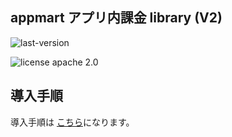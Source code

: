 ## appmart アプリ内課金 library (V2)

![last-version](http://img.shields.io/badge/last%20version-1.1-green.svg "last version:1.1") 

![license apache 2.0](http://img.shields.io/badge/license-apache%202.0-brightgreen.svg "licence apache 2.0")


## 導入手順

導入手順は [こちら](https://gist.github.com/info-appmart/1204bf0595e5fe7b6667)になります。